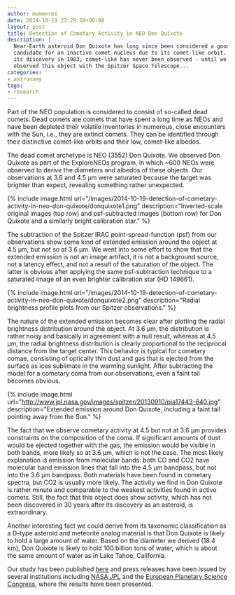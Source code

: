 ```yaml
---
author: mommermi
date: 2014-10-19 23:29:58+00:00
layout: post
title: Detection of Cometary Activity in NEO Don Quixote
description: |
  Near-Earth asteroid Don Quixote has long since been considered a good
  candidate for an inactive comet nucleus due to its comet-like orbit. Since
  its discovery in 1983, comet-like has never been observed - until we
  observed this object with the Spitzer Space Telescope...
categories:
- astronomy
tags:
- research
---
```


Part of the NEO population is considered to consist of so-called dead comets. Dead comets are comets that have spent a long time as NEOs and have been depleted their volatile inventories in numerous, close encounters with the Sun, i.e., they are extinct comets. They can be identified through their distinctive comet-like orbits and their low, comet-like albedos.

The dead comet archetype is NEO (3552) Don Quixote. We observed Don Quixote as part of the ExploreNEOs program, in which ~600 NEOs were observed to derive the diameters and albedos of these objects. Our observations at 3.6 and 4.5 µm were saturated because the target was brighter than expect, revealing something rather unexpected.

{% include image.html url="/images/2014-10-19-detection-of-cometary-activity-in-neo-don-quixote/donquixote1.png" description="Inverted-scale original images (top row) and psf-subtracted images (bottom row) for Don Quixote and a similarly bright calibration star." %}

The subtraction of the Spitzer IRAC point-spread-function (psf) from our observations show some kind of extended emission around the object at 4.5 µm, but not so at 3.6 µm. We went into some effort to show that the extended emission is not an image artifact, it is not a background source, not a latency effect, and not a result of the saturation of the object. The latter is obvious after applying the same psf-subtraction technique to a saturated image of an even brighter calibration star (HD 149661).

{% include image.html url="/images/2014-10-19-detection-of-cometary-activity-in-neo-don-quixote/donquixote2.png" description="Radial brightness profile plots from our Spitzer observations." %}

The nature of the extended emission becomes clear after plotting the radial brightness distribution around the object. At 3.6 µm, the distribution is rather noisy and basically in agreement with a null result, whereas at 4.5 µm, the radial brightness distribution is clearly proportional to the reciprocal distance from the target center. This behavior is typical for cometary comae, consisting of optically thin dust and gas that is ejected from the surface as ices sublimate in the warming sunlight. After subtracting the model for a cometary coma from our observations, even a faint tail becomes obvious.

{% include image.html url="http://www.jpl.nasa.gov/images/spitzer/20130910/pia17443-640.jpg" description="Extended emission around Don Quixote, including a faint tail pointing away from the Sun." %}

The fact that we observe cometary activity at 4.5 but not at 3.6 µm provides constraints on the composition of the coma. If significant amounts of dust would be ejected together with the gas, the emission would be visible in both bands, more likely so at 3.6 µm, which is not the case. The most likely explanation is emission from molecular bands: both CO and CO2 have molecular band emission lines that fall into the 4.5 µm bandpass, but not into the 3.6 µm bandpass. Both materials have been found in cometary spectra, but CO2 is usually more likely. The activity we find in Don Quixote is rather minute and comparable to the weakest activities found in active comets. Still, the fact that this object does show activity, which has not been discovered in 30 years after its discovery as an asteroid, is extraordinary.

Another interesting fact we could derive from its taxonomic classification as a D-type asteroid and meteorite analog material is that Don Quixote is likely to hold a large amount of water. Based on the diameter we derived (18.4 km), Don Quixote is likely to hold 100 billion tons of water, which is about the same amount of water as in Lake Tahoe, California.

Our study has been published [here](http://adsabs.harvard.edu/abs/2014ApJ...781...25M) and press releases have been issued by several institutions including [NASA JPL](http://www.jpl.nasa.gov/news/news.php?release=2013-274) and the [European Planetary Science Congress](http://www.europlanet-eu.org/epsc2013/76-epsc2013/media-press/619-don-quixote-revealed-as-a-comet-hiding-in-plain-sight), where the results have been presented.

